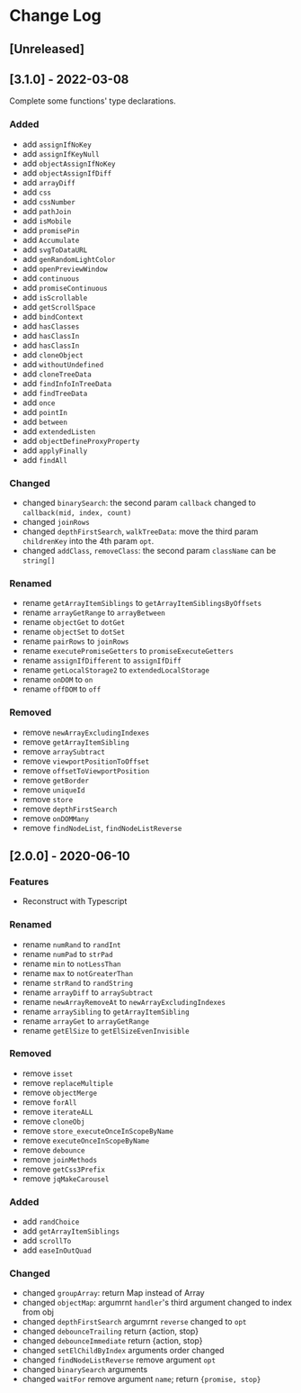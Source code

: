# Change Log

## [Unreleased]

## [3.1.0] - 2022-03-08

Complete some functions' type declarations.

### Added

- add `assignIfNoKey`
- add `assignIfKeyNull`
- add `objectAssignIfNoKey`
- add `objectAssignIfDiff`
- add `arrayDiff`
- add `css`
- add `cssNumber`
- add `pathJoin`
- add `isMobile`
- add `promisePin`
- add `Accumulate`
- add `svgToDataURL`
- add `genRandomLightColor`
- add `openPreviewWindow`
- add `continuous`
- add `promiseContinuous`
- add `isScrollable`
- add `getScrollSpace`
- add `bindContext`
- add `hasClasses`
- add `hasClassIn`
- add `hasClassIn`
- add `cloneObject`
- add `withoutUndefined`
- add `cloneTreeData`
- add `findInfoInTreeData`
- add `findTreeData`
- add `once`
- add `pointIn`
- add `between`
- add `extendedListen`
- add `objectDefineProxyProperty`
- add `applyFinally`
- add `findAll`

### Changed

- changed `binarySearch`: the second param `callback` changed to `callback(mid, index, count)`
- changed `joinRows`
- changed `depthFirstSearch`, `walkTreeData`: move the third param `childrenKey` into the 4th param `opt`.
- changed `addClass`, `removeClass`: the second param `className` can be `string[]`

### Renamed

- rename `getArrayItemSiblings` to `getArrayItemSiblingsByOffsets`
- rename `arrayGetRange` to `arrayBetween`
- rename `objectGet` to `dotGet`
- rename `objectSet` to `dotSet`
- rename `pairRows` to `joinRows`
- rename `executePromiseGetters` to `promiseExecuteGetters`
- rename `assignIfDifferent` to `assignIfDiff`
- rename `getLocalStorage2` to `extendedLocalStorage`
- rename `onDOM` to `on`
- rename `offDOM` to `off`

### Removed

- remove `newArrayExcludingIndexes`
- remove `getArrayItemSibling`
- remove `arraySubtract`
- remove `viewportPositionToOffset`
- remove `offsetToViewportPosition`
- remove `getBorder`
- remove `uniqueId`
- remove `store`
- remove `depthFirstSearch`
- remove `onDOMMany`
- remove `findNodeList`, `findNodeListReverse`

## [2.0.0] - 2020-06-10

### Features

- Reconstruct with Typescript

### Renamed

- rename `numRand` to `randInt`
- rename `numPad` to `strPad`
- rename `min` to `notLessThan`
- rename `max` to `notGreaterThan`
- rename `strRand` to `randString`
- rename `arrayDiff` to `arraySubtract`
- rename `newArrayRemoveAt` to `newArrayExcludingIndexes`
- rename `arraySibling` to `getArrayItemSibling`
- rename `arrayGet` to `arrayGetRange`
- rename `getElSize` to `getElSizeEvenInvisible`

### Removed

- remove `isset`
- remove `replaceMultiple`
- remove `objectMerge`
- remove `forAll`
- remove `iterateALL`
- remove `cloneObj`
- remove `store_executeOnceInScopeByName`
- remove `executeOnceInScopeByName`
- remove `debounce`
- remove `joinMethods`
- remove `getCss3Prefix`
- remove `jqMakeCarousel`

### Added

- add `randChoice`
- add `getArrayItemSiblings`
- add `scrollTo`
- add `easeInOutQuad`

### Changed

- changed `groupArray`: return Map instead of Array
- changed `objectMap`: argumrnt `handler`'s third argument changed to index from obj
- changed `depthFirstSearch` argumrnt `reverse` changed to `opt`
- changed `debounceTrailing` return {action, stop}
- changed `debounceImmediate` return {action, stop}
- changed `setElChildByIndex` arguments order changed
- changed `findNodeListReverse` remove argument `opt`
- changed `binarySearch` arguments
- changed `waitFor` remove argument `name`; return `{promise, stop}`

